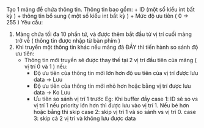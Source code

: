 Tạo 1 mảng để chứa thông tin.
	Thông tin bao gồm:
		+ ID (một số kiểu int bất kỳ )
		+ thông tin bổ sung ( một số kiểu int bất kỳ )
		+ Mức độ ưu tiên ( 0 -> 255 )
Yêu cầu:
1. Mảng chứa tối đa 10 phần tử, và được thêm bắt đầu từ vị trí cuối mảng trở về ( thông tin được nhập từ bàn phím )
2. Khi truyền một thông tin khác nếu mảng đã ĐẦY thì tiến hành so sánh độ ưu tiên:
	+ Thông tin mới truyền sẽ được thay thế tại 2 vị trí đầu tiên của mảng ( vị trí 0 và 1 ) nếu:
		- Độ ưu tiên của thông tin mới lớn hơn độ uu tiên của vị trí được lưu data -> Lưu 
        - Độ ưu tiên của thông tin mới nhỏ hơn hoặc bằng vị trí được lưu data -> Ko Lưu
		- Ưu tiên so sánh vị trí 1 trước
Eg: Khi buffer đầy
    case 1: ID sẽ so vs vị trí 1 nếu priority lớn hơn thì được lưu vào vị trí 1. Nếu bé hơn hoặc bằng thì skip case 2: skip vị trí 1 và so sánh vs vị trí 0.
    case 3: skip cả 2 vị trí và không lưu được data
